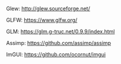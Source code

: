 
Glew: http://glew.sourceforge.net/

GLFW: https://www.glfw.org/

GLM: https://glm.g-truc.net/0.9.9/index.html

Assimp: https://github.com/assimp/assimp

ImGUI: https://github.com/ocornut/imgui
